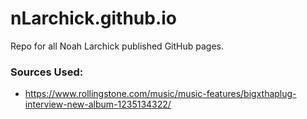 # nLarchick.github.io
Repo for all Noah Larchick published GitHub pages.

### Sources Used:
* https://www.rollingstone.com/music/music-features/bigxthaplug-interview-new-album-1235134322/